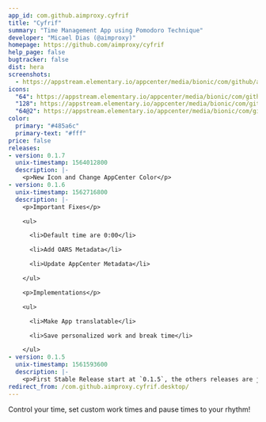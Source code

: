```yaml
---
app_id: com.github.aimproxy.cyfrif
title: "Cyfrif"
summary: "Time Management App using Pomodoro Technique"
developer: "Micael Dias (@aimproxy)"
homepage: https://github.com/aimproxy/cyfrif
help_page: false
bugtracker: false
dist: hera
screenshots:
  - https://appstream.elementary.io/appcenter/media/bionic/com/github/aimproxy.cyfrif/3F343156938E372E1732A56C1083581D/screenshots/image-1_orig.png
icons:
  "64": https://appstream.elementary.io/appcenter/media/bionic/com/github/aimproxy.cyfrif/3F343156938E372E1732A56C1083581D/icons/64x64/com.github.aimproxy.cyfrif_com.github.aimproxy.cyfrif.png
  "128": https://appstream.elementary.io/appcenter/media/bionic/com/github/aimproxy.cyfrif/3F343156938E372E1732A56C1083581D/icons/128x128/com.github.aimproxy.cyfrif_com.github.aimproxy.cyfrif.png
  "64@2": https://appstream.elementary.io/appcenter/media/bionic/com/github/aimproxy.cyfrif/3F343156938E372E1732A56C1083581D/icons/64x64@2/com.github.aimproxy.cyfrif_com.github.aimproxy.cyfrif.png
color:
  primary: "#485a6c"
  primary-text: "#fff"
price: false
releases:
- version: 0.1.7
  unix-timestamp: 1564012800
  description: |-
    <p>New Icon and Change AppCenter Color</p>
- version: 0.1.6
  unix-timestamp: 1562716800
  description: |-
    <p>Important Fixes</p>

    <ul>

      <li>Default time are 0:00</li>

      <li>Add OARS Metadata</li>

      <li>Update AppCenter Metadata</li>

    </ul>

    <p>Implementations</p>

    <ul>

      <li>Make App translatable</li>

      <li>Save personalized work and break time</li>

    </ul>
- version: 0.1.5
  unix-timestamp: 1561593600
  description: |-
    <p>First Stable Release start at `0.1.5`, the others releases are just drafts!</p>
redirect_from: /com.github.aimproxy.cyfrif.desktop/
---
```


<p>Control your time, set custom work times and pause times to your rhythm!</p>